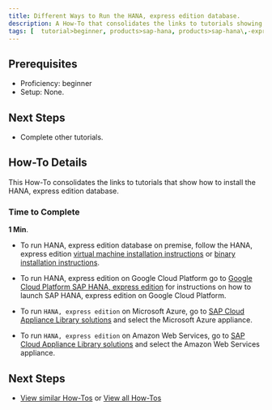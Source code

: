 ```yaml
---
title: Different Ways to Run the HANA, express edition database.
description: A How-To that consolidates the links to tutorials showing how to set up the HANA, express edition database in different environments.
tags: [  tutorial>beginner, products>sap-hana, products>sap-hana\,-express-edition, tutorial>how-to ]
---
```

## Prerequisites  
 - Proficiency: beginner
 - Setup: None.

## Next Steps
 - Complete other tutorials.

## How-To Details
This How-To consolidates the links to tutorials that show how to install the HANA, express edition database. 

### Time to Complete
**1 Min**.

- To run HANA, express edition database on premise, follow the HANA, express edition [virtual machine installation instructions](https://www.sap.com/developer/groups/hxe-install-vm.html) or [binary installation instructions](https://www.sap.com/developer/groups/hxe-install-binary.html).

- To run HANA, express edition on Google Cloud Platform go to [Google Cloud Platform SAP HANA, express edition](https://console.cloud.google.com/launcher/details/sap-public/sap-hana-express) for instructions on how to launch SAP HANA, express edition on Google Cloud Platform.

- To run `HANA, express edition` on Microsoft Azure, go to [SAP Cloud Appliance Library solutions](https://cal.sap.com/catalog#/solutions/d6f5e149-784a-43eb-9dce-58b377d8f440) and select the Microsoft Azure appliance.

- To run `HANA, express edition` on Amazon Web Services, go to [SAP Cloud Appliance Library solutions](https://cal.sap.com/catalog#/solutions/d6f5e149-784a-43eb-9dce-58b377d8f440) and select the Amazon Web Services appliance.

## Next Steps
 - [View similar How-Tos](http://www.sap.com/developer/tutorials.html) or [View all How-Tos](http://www.sap.com/developer/tutorials.html)


